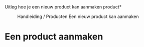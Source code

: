 <properties>
	<page>
		<title>Een product aanmaken</title>
		<description>Uitleg hoe je een nieuw product kan aanmaken</description>
		<context>product*</context>
	</page>
	<menu>
		<position>Handleiding / Producten</position> 
		<title>Introductie</title>
		<description>Een nieuw product kan aanmaken</description>
	</menu>
</properties>

# Een product aanmaken #

